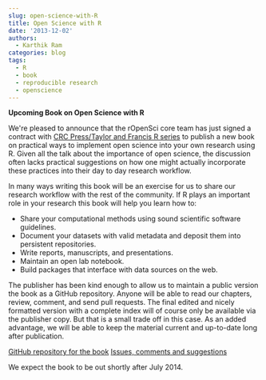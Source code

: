 ```yaml
---
slug: open-science-with-R
title: Open Science with R
date: '2013-12-02'
authors:
  - Karthik Ram
categories: blog
tags:
  - R
  - book
  - reproducible research
  - openscience
---
```


**Upcoming Book on Open Science with R**



We're pleased to announce that the rOpenSci core team has just signed a contract with [CRC Press/Taylor and Francis R series](http://www.taylorandfrancis.com/books/series/CRCTHERSER/) to publish a new book on practical ways to implement open science into your own research using R. Given all the talk about the importance of open science, the discussion often lacks practical suggestions on how one might actually incorporate these practices into their day to day research workflow.

In many ways writing this book will be an exercise for us to share our research workflow with the rest of the community. If R plays an important role in your research this book will help you learn how to:

* Share your computational methods using sound scientific software guidelines.
* Document your datasets with valid metadata and deposit them into persistent repositories.
* Write reports, manuscripts, and presentations.
* Maintain an open lab notebook.
* Build packages that interface with data sources on the web.

The publisher has been kind enough to allow us to maintain a public version the book as a GitHub repository. Anyone will be able to read our chapters, review, comment, and send pull requests. The final edited and nicely formatted version with a complete index will of course only be available via the publisher copy. But that is a small trade off in this case. As an added advantage, we will be able to keep the material current and up-to-date long after publication.

[GitHub repository for the book](https://github.com/ropensci/open-science-with-R)
[Issues, comments and suggestions](https://github.com/ropensci/open-science-with-R/issues?labels=chapter-01&state=open)


We expect the book to be out shortly after July 2014.
